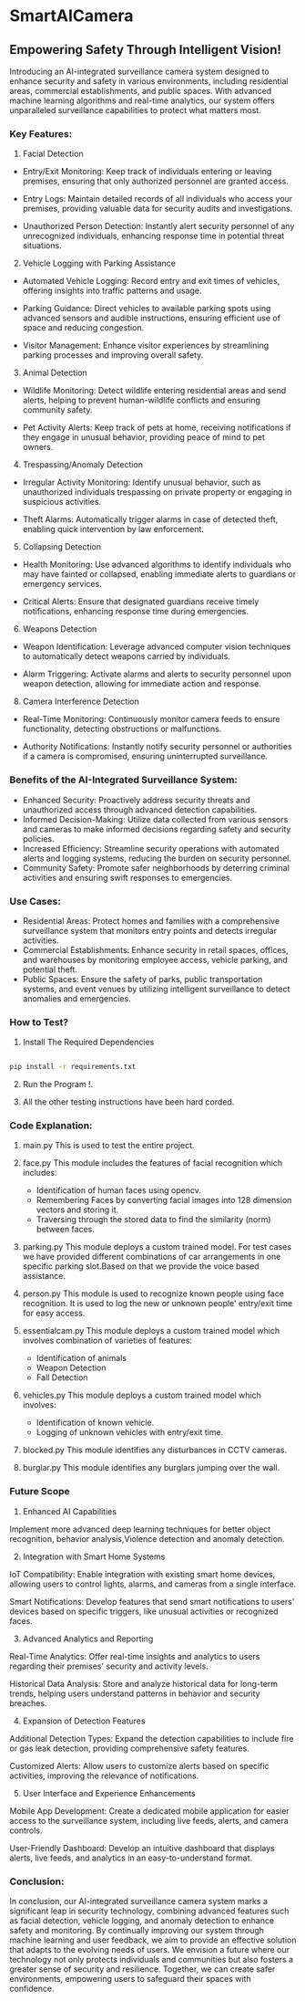 # SmartAICamera

## Empowering Safety Through Intelligent Vision!

Introducing an AI-integrated surveillance camera system designed to enhance security and safety in various environments, including residential areas, commercial establishments, and public spaces. With advanced machine learning algorithms and real-time analytics, our system offers unparalleled surveillance capabilities to protect what matters most.

### Key Features:

1. Facial Detection

- Entry/Exit Monitoring: Keep track of individuals entering or leaving premises, ensuring that only authorized personnel are granted access.

- Entry Logs: Maintain detailed records of all individuals who access your premises, providing valuable data for security audits and investigations.

- Unauthorized Person Detection: Instantly alert security personnel of any unrecognized individuals, enhancing response time in potential threat situations.

2. Vehicle Logging with Parking Assistance

- Automated Vehicle Logging: Record entry and exit times of vehicles, offering insights into traffic patterns and usage.

- Parking Guidance: Direct vehicles to available parking spots using advanced sensors and audible instructions, ensuring efficient use of space and reducing congestion.

- Visitor Management: Enhance visitor experiences by streamlining parking processes and improving overall safety.

3. Animal Detection

- Wildlife Monitoring: Detect wildlife entering residential areas and send alerts, helping to prevent human-wildlife conflicts and ensuring community safety.

- Pet Activity Alerts: Keep track of pets at home, receiving notifications if they engage in unusual behavior, providing peace of mind to pet owners.

4. Trespassing/Anomaly Detection

- Irregular Activity Monitoring: Identify unusual behavior, such as unauthorized individuals trespassing on private property or engaging in suspicious activities.

- Theft Alarms: Automatically trigger alarms in case of detected theft, enabling quick intervention by law enforcement.

5. Collapsing Detection

- Health Monitoring: Use advanced algorithms to identify individuals who may have fainted or collapsed, enabling immediate alerts to guardians or emergency services.

- Critical Alerts: Ensure that designated guardians receive timely notifications, enhancing response time during emergencies.

6. Weapons Detection

- Weapon Identification: Leverage advanced computer vision techniques to automatically detect weapons carried by individuals.

- Alarm Triggering: Activate alarms and alerts to security personnel upon weapon detection, allowing for immediate action and response.

8. Camera Interference Detection

- Real-Time Monitoring: Continuously monitor camera feeds to ensure functionality, detecting obstructions or malfunctions.

- Authority Notifications: Instantly notify security personnel or authorities if a camera is compromised, ensuring uninterrupted surveillance.

### Benefits of the AI-Integrated Surveillance System:

- Enhanced Security: Proactively address security threats and unauthorized access through advanced detection capabilities.
- Informed Decision-Making: Utilize data collected from various sensors and cameras to make informed decisions regarding safety and security policies.
- Increased Efficiency: Streamline security operations with automated alerts and logging systems, reducing the burden on security personnel.
- Community Safety: Promote safer neighborhoods by deterring criminal activities and ensuring swift responses to emergencies.

### Use Cases:

- Residential Areas: Protect homes and families with a comprehensive surveillance system that monitors entry points and detects irregular activities.
- Commercial Establishments: Enhance security in retail spaces, offices, and warehouses by monitoring employee access, vehicle parking, and potential theft.
- Public Spaces: Ensure the safety of parks, public transportation systems, and event venues by utilizing intelligent surveillance to detect anomalies and emergencies.

### How to Test?
1. Install The Required Dependencies

```bash

pip install -r requirements.txt

```

2. Run the Program !.

3. All the other testing instructions have been hard corded.


### Code Explanation:

1. main.py
This is used to test the entire project.

2. face.py
This module includes the features of facial recognition which includes:
   - Identification of human faces using opencv.
   - Remembering Faces by converting facial images into 128 dimension vectors and storing it.
   - Traversing through the stored data to find the similarity (norm) between faces.

3. parking.py
 This module deploys a custom trained model. For test cases we have provided different combinations of car arrangements in one specific parking slot.Based on that we provide the voice based assistance.

4. person.py
This module is used to recognize known people using face recognition. It is used to log the new or unknown people' entry/exit time for easy access.

5. essentialcam.py
This module deploys a custom trained model which involves combination of varieties of features:
   - Identification of animals
   - Weapon Detection
   - Fall Detection

6. vehicles.py
This module deploys a custom trained model which involves:
   - Identification of known vehicle.
   - Logging of unknown vehicles with entry/exit time.

7. blocked.py
This module identifies any disturbances in CCTV cameras.

8. burglar.py
This module identifies any burglars jumping over the wall.

### Future Scope

1. Enhanced AI Capabilities

Implement more advanced deep learning techniques for better object recognition, behavior analysis,Violence detection and anomaly detection.

2. Integration with Smart Home Systems

IoT Compatibility: Enable integration with existing smart home devices, allowing users to control lights, alarms, and cameras from a single interface.

Smart Notifications: Develop features that send smart notifications to users' devices based on specific triggers, like unusual activities or recognized faces.

3. Advanced Analytics and Reporting

Real-Time Analytics: Offer real-time insights and analytics to users regarding their premises' security and activity levels.

Historical Data Analysis: Store and analyze historical data for long-term trends, helping users understand patterns in behavior and 
security breaches.

4. Expansion of Detection Features

Additional Detection Types: Expand the detection capabilities to include fire or gas leak detection, providing comprehensive safety features.

Customized Alerts: Allow users to customize alerts based on specific activities, improving the relevance of notifications.

5. User Interface and Experience Enhancements

Mobile App Development: Create a dedicated mobile application for easier access to the surveillance system, including live feeds, alerts, and camera controls.

User-Friendly Dashboard: Develop an intuitive dashboard that displays alerts, live feeds, and analytics in an easy-to-understand format.


### Conclusion: 

In conclusion, our AI-integrated surveillance camera system marks a significant leap in security technology, combining advanced features such as facial detection, vehicle logging, and anomaly detection to enhance safety and monitoring. By continually improving our system through machine learning and user feedback, we aim to provide an effective solution that adapts to the evolving needs of users. We envision a future where our technology not only protects individuals and communities but also fosters a greater sense of security and resilience. Together, we can create safer environments, empowering users to safeguard their spaces with confidence.


